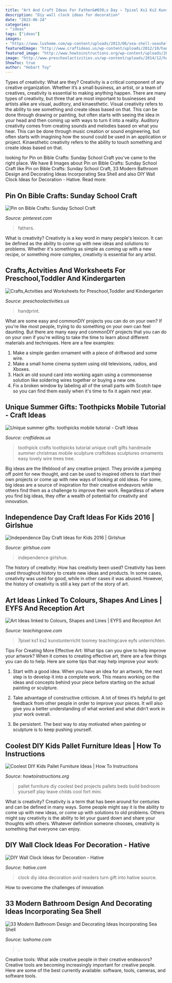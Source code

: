 ```yaml
---
title: "Art And Craft Ideas For Father&#039;s Day ~ 7pixel Ks1 Ks2 Kunstunterricht Toomey Teachingcave Eyfs Unterrichten"
description: "Diy wall clock ideas for decoration"
date: "2023-06-24"
categories:
- "ideas"
tags: ["ideas"]
images:
- "https://www.lushome.com/wp-content/uploads/2013/06/sea-shell-seashell-bathroom-decor-craft-ideas-18.jpg"
featuredImage: "http://www.craftideas.us/wp-content/uploads/2012/10/handmade-crafts.jpg"
featured_image: "http://www.howtoinstructions.org/wp-content/uploads/2015/09/Coolest-DIY-Kids-Pallet-Furniture-Ideas-3-600x828.jpg"
image: "http://www.preschoolactivities.us/wp-content/uploads/2014/12/handprint-owl.jpg"
ShowToc: true
author: "Hobart Toy"
---
```



Types of creativity: What are they?
Creativity is a critical component of any creative organization. Whether it’s a small business, an artist, or a team of creatives, creativity is essential to making anything happen. There are many types of creativity, but three that are most important to businesses and artists alike are visual, auditory, and kinaesthetic. 
Visual creativity refers to the ability to see something and create ideas based on that. This can be done through drawing or painting, but often starts with seeing the idea in your head and then coming up with ways to turn it into a reality. Auditory creativity comes from creating sounds and melodies based on what you hear. This can be done through music creation or sound engineering, but often starts with imagining how the sound could be used in an application or project. Kinaesthetic creativity refers to the ability to touch something and create ideas based on that.

	

		
looking for Pin on Bible Crafts: Sunday School Craft you've came to the right place. We have 8 Images about Pin on Bible Crafts: Sunday School Craft like Pin on Bible Crafts: Sunday School Craft, 33 Modern Bathroom Design and Decorating Ideas Incorporating Sea Shell and also DIY Wall Clock Ideas for Decoration - Hative. Read more:
		
    
## Pin On Bible Crafts: Sunday School Craft

<img loading=lazy src="https://i.pinimg.com/736x/ce/d0/a8/ced0a8a2111a06cb084e145ab489e148.jpg" onerror="this.onerror=null;this.src='https://tse3.mm.bing.net/th?id=OIP.bwddXlcUruV9iRnuglbMLgHaJ3&amp;pid=15.1';" alt="Pin on Bible Crafts: Sunday School Craft">

_Source: pinterest.com_

>fathers. 

	

What is creativity?
Creativity is a key word in many people's lexicon. It can be defined as the ability to come up with new ideas and solutions to problems. Whether it's something as simple as coming up with a new recipe, or something more complex, creativity is essential for any artist.

    
## Crafts,Actvities And Worksheets For Preschool,Toddler And Kindergarten

<img loading=lazy src="http://www.preschoolactivities.us/wp-content/uploads/2014/12/handprint-owl.jpg" onerror="this.onerror=null;this.src='https://tse4.mm.bing.net/th?id=OIP.4cyMl_hnqOGeVMV-ug0ftAHaMW&amp;pid=15.1';" alt="Crafts,Actvities and Worksheets for Preschool,Toddler and Kindergarten">

_Source: preschoolactivities.us_

>handprint. 

	

What are some easy and commonDIY projects you can do on your own?
If you're like most people, trying to do something on your own can feel daunting. But there are many easy and commonDIY projects that you can do on your own if you're willing to take the time to learn about different materials and techniques. Here are a few examples:
1. Make a simple garden ornament with a piece of driftwood and some wire.
2. Make a small home cinema system using old televisions, radios, and Xboxes.
3. Hack an old sound card into working again using a commonsense solution like soldering wires together or buying a new one.
4. Fix a broken window by labeling all of the small parts with Scotch tape so you can find them easily when it's time to fix it again next year.

    
## Unique Summer Gifts: Toothpicks Mobile Tutorial - Craft Ideas

<img loading=lazy src="http://www.craftideas.us/wp-content/uploads/2012/10/handmade-crafts.jpg" onerror="this.onerror=null;this.src='https://tse3.mm.bing.net/th?id=OIP.kkOISHj8R5G5xdfmPxhQiAHaJ4&amp;pid=15.1';" alt="Unique summer gifts: toothpicks mobile tutorial - Craft Ideas">

_Source: craftideas.us_

>toothpick crafts toothpicks tutorial unique craft gifts handmade summer christmas mobile sculpture craftideas sculptures ornaments easy lovely wire trees tree. 

	

Big ideas are the lifeblood of any creative project. They provide a jumping off point for new thought, and can be used to inspired others to start their own projects or come up with new ways of looking at old ideas. For some, big ideas are a source of inspiration for their creative endeavors while others find them as a challenge to improve their work. Regardless of where you find big ideas, they offer a wealth of potential for creativity and innovation.

    
## Independence Day Craft Ideas For Kids 2016 | Girlshue

<img loading=lazy src="https://www.girlshue.com/wp-content/uploads/2016/06/Flag-Day-Craft-Ideas-for-Kids-2016-12.jpg" onerror="this.onerror=null;this.src='https://tse3.mm.bing.net/th?id=OIP.iEVkOU4QnsXyifRW1fqNBwHaKC&amp;pid=15.1';" alt="Independence Day Craft Ideas for Kids 2016 | Girlshue">

_Source: girlshue.com_

>independence girlshue. 

	

The history of creativity: How has creativity been used?
Creativity has been used throughout history to create new ideas and products. In some cases, creativity was used for good, while in other cases it was abused. However, the history of creativity is still a key part of the story of art.

    
## Art Ideas Linked To Colours, Shapes And Lines | EYFS And Reception Art

<img loading=lazy src="https://www.teachingcave.com/wp-content/uploads/2013/11/Thinking-Art.jpg" onerror="this.onerror=null;this.src='https://tse3.mm.bing.net/th?id=OIP.E1LZQSaiK6zi82C1xznzeQHaKu&amp;pid=15.1';" alt="Art Ideas linked to Colours, Shapes and Lines | EYFS and Reception Art">

_Source: teachingcave.com_

>7pixel ks1 ks2 kunstunterricht toomey teachingcave eyfs unterrichten. 

	

Tips For Creating More Effective Art: What tips can you give to help improve your artwork?
When it comes to creating effective art, there are a few things you can do to help. Here are some tips that may help improve your work: 
1. Start with a good idea. When you have an idea for an artwork, the next step is to develop it into a complete work. This means working on the ideas and concepts behind your piece before starting on the actual painting or sculpture. 

2. Take advantage of constructive criticism. A lot of times it’s helpful to get feedback from other people in order to improve your pieces. It will also give you a better understanding of what worked and what didn’t work in your work overall. 

3. Be persistent. The best way to stay motivated when painting or sculpture is to keep pushing yourself.

    
## Coolest DIY Kids Pallet Furniture Ideas | How To Instructions

<img loading=lazy src="http://www.howtoinstructions.org/wp-content/uploads/2015/09/Coolest-DIY-Kids-Pallet-Furniture-Ideas-3-600x828.jpg" onerror="this.onerror=null;this.src='https://tse1.mm.bing.net/th?id=OIP.ovUwPZYEjJmQflJTCfLmvgHaKO&amp;pid=15.1';" alt="Coolest DIY Kids Pallet Furniture Ideas | How To Instructions">

_Source: howtoinstructions.org_

>pallet furniture diy coolest bed projects pallets beds build bedroom yourself play leave childs cool fort mini. 

	

What is creativity?
Creativity is a term that has been around for centuries and can be defined in many ways. Some people might say it is the ability to come up with new ideas, or come up with solutions to old problems. Others might say creativity is the ability to let your guard down and share your thoughts with others. Whatever definition someone chooses, creativity is something that everyone can enjoy.

    
## DIY Wall Clock Ideas For Decoration - Hative

<img loading=lazy src="https://hative.com/wp-content/uploads/2015/02/clock-ideas-for-decoration/2-wall-clock-decorating-ideas.jpg" onerror="this.onerror=null;this.src='https://tse2.mm.bing.net/th?id=OIP._dG8S7jpsqNMeP64YMCwtAHaLH&amp;pid=15.1';" alt="DIY Wall Clock Ideas for Decoration - Hative">

_Source: hative.com_

>clock diy idea decoration avid readers turn gift into hative source. 

	

How to overcome the challenges of innovation
 

    
## 33 Modern Bathroom Design And Decorating Ideas Incorporating Sea Shell

<img loading=lazy src="https://www.lushome.com/wp-content/uploads/2013/06/sea-shell-seashell-bathroom-decor-craft-ideas-18.jpg" onerror="this.onerror=null;this.src='https://tse1.mm.bing.net/th?id=OIP.2w0d081XCEMM6yUiMN0oIgAAAA&amp;pid=15.1';" alt="33 Modern Bathroom Design and Decorating Ideas Incorporating Sea Shell">

_Source: lushome.com_

>. 

	

Creative tools: What aide creative people in their creative endeavors?
Creative tools are becoming increasingly important for creative people. Here are some of the best currently available: software, tools, cameras, and software tools.

